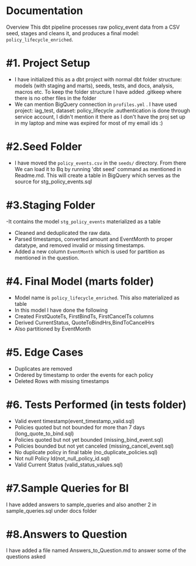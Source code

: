 # Documentation

Overview
This dbt pipeline processes raw policy_event data from a CSV seed, stages and cleans it, and produces a final model: `policy_lifecycle_enriched`.

#1. Project Setup
================
- I have initialized this as a dbt project with normal dbt folder structure: models (with staging and marts), seeds, tests, and docs, analysis, macros etc. To keep the folder structure I have added .gitkeep where there is no other files in the folder
- We can mention BigQuery connection  in `profiles.yml` . I have used project: iag_test, dataset: policy_lifecycle .authentication is done through service account, I didn't mention it there as I don't have the proj set up in my laptop and mine was expired for most of my email ids :)

#2.Seed Folder
===============
-  I have moved the `policy_events.csv` in the `seeds/` directory. From there We can load it to Bq by running 'dbt seed' command as mentioned in Readme.md. This will create a table in BigQuery which serves as the source for stg_policy_events.sql

#3.Staging Folder
================
-It contains the model `stg_policy_events` materialized as a table
- Cleaned and deduplicated the raw data.
- Parsed timestamps, converted amount and EventMonth to proper datatype, and removed invalid or missing timestamps.
- Added a new column `EventMonth` which is used for partition as mentioned in the question.

#4. Final Model (marts folder)
=========================================
- Model name is `policy_lifecycle_enriched`. This also materialized as table
- In this model I have done the following 
- Created FirstQuoteTs, FirstBindTs, FirstCancelTs columns
- Derived CurrentStatus, QuoteToBindHrs,BindToCancelHrs
- Also partitioned by EventMonth

#5. Edge Cases
======================================
- Duplicates are removed 
- Ordered by timestamp to order the events for each policy
- Deleted Rows with missing timestamps 

#6. Tests Performed (in tests folder)
==============================
- Valid event timestamp(event_timestamp_valid.sql)
- Policies quoted but not bounded for more than 7  days (long_quote_to_bind.sql)
- Policies quoted but not yet bounded (missing_bind_event.sql)
- Policies bounded but not yet canceled (missing_cancel_event.sql) 
- No duplicate policy in final table (no_duplicate_policies.sql)
- Not null Policy Id(not_null_policy_id.sql)
- Valid Current Status (valid_status_values.sql)

#7.Sample Queries for BI
========================
I have added answers to sample_queries and also another 2 in sample_queries.sql under docs folder

#8.Answers to Question
======================
I have added a file named Answers_to_Question.md to answer some of the questions asked 



